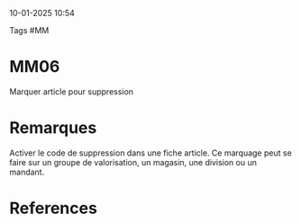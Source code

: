 10-01-2025 10:54

Tags #MM 

# MM06

Marquer article pour suppression
# Remarques

Activer le code de suppression dans une fiche article. Ce marquage peut se faire sur un groupe de valorisation, un magasin, une division ou un mandant.
# References